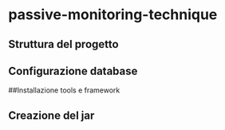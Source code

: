 # passive-monitoring-technique
## Struttura del progetto




## Configurazione database
##Installazione tools e framework
## Creazione del jar



